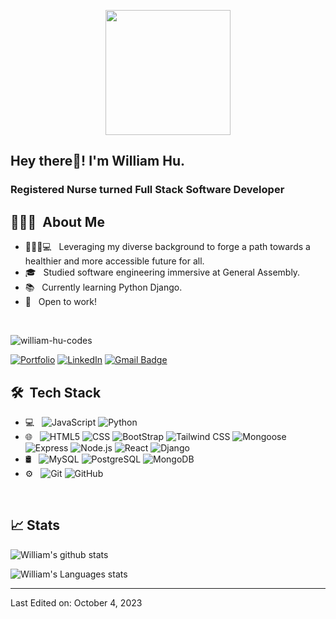 <p align="center">
  <img src="https://i.imgur.com/XyEF90m.png" height="200"/>
</p>

<h2> Hey there👋! I'm William Hu.</h2>
<h3> Registered Nurse turned Full Stack Software Developer </h3>

## 👨🏻‍💻 &nbsp;About Me 

- 🧑🏻‍⚕️💻 &nbsp; Leveraging my diverse background to forge a path towards a healthier and more accessible future for all.
- 🎓 &nbsp; Studied software engineering immersive at General Assembly.
- 📚 &nbsp; Currently learning Python Django.
- 💼 &nbsp; Open to work! 

<br>
<p align="left"> <img src="https://komarev.com/ghpvc/?username=william-hu-codes&label=Profile%20views&color=0e75b6&style=flat" alt="william-hu-codes" /> </p>

<!-- [![Portfolio](https://img.shields.io/badge/-Portfolio-beige?style=plastic&link=https://william-hu.com/)](https://william-hu.com/) -->
[![Portfolio](https://img.shields.io/badge/-My%20Portfolio-beige?style=flat-square&link=https://william-hu.com/)](https://william-hu.com/)
[![LinkedIn](https://img.shields.io/badge/-William%20Hu-blue?style=flat-square&logo=linkedin&logoColor=white&link=https://www.linkedin.com/in/william-wl-hu/)](https://www.linkedin.com/in/william-wl-hu/)
[![Gmail Badge](https://img.shields.io/badge/-william.hu307@gmail.com-c14438?style=flat-square&logo=Gmail&logoColor=white&link=mailto:william.hu307@gmail.com)](mailto:william.hu307@gmail.com)

<!-- [![Twitter Badge](https://img.shields.io/badge/-@williuhm-1ca0f1?style=flat-square&labelColor=1ca0f1&logo=twitter&logoColor=white&link=https://twitter.com/williuhm)](https://twitter.com/williuhm) -->


## 🛠 &nbsp;Tech Stack

- 💻 &nbsp;
  <!-- ![C++](https://img.shields.io/badge/-C++-333333?style=flat&logo=C%2B%2B&logoColor=00599C) -->
  <!-- ![Java](https://img.shields.io/badge/-Java-333333?style=flat&logo=Java&logoColor=007396) -->
  ![JavaScript](https://img.shields.io/badge/-JavaScript-333333?style=flat&logo=javascript)
  ![Python](https://img.shields.io/badge/-Python-333333?style=flat&logo=python)
  <!-- ![PHP](https://img.shields.io/badge/-PHP-333333?style=flat&logo=php) -->
  <!-- ![Dart](https://img.shields.io/badge/-Dart-333333?style=flat&logo=dart) -->
- 🌐 &nbsp;
  ![HTML5](https://img.shields.io/badge/-HTML5-333333?style=flat&logo=HTML5)
  ![CSS](https://img.shields.io/badge/-CSS-333333?style=flat&logo=CSS3&logoColor=1572B6)
  ![BootStrap](https://img.shields.io/badge/-BootStrap-333333?style=flat&logo=bootstrap&logoColor=1572B6)
  ![Tailwind CSS](https://img.shields.io/badge/-Tailwind-333333?style=flat&logo=tailwindcss&logoColor=1572B6)
  <!-- ![JQuery](https://img.shields.io/badge/-JQuery-333333?style=flat&logo=jquery) -->
  ![Mongoose](https://img.shields.io/badge/-Mongoose-333333?style=flat&logo=mongoose)
  ![Express](https://img.shields.io/badge/-Express-333333?style=flat&logo=express)
  ![Node.js](https://img.shields.io/badge/-Node.js-333333?style=flat&logo=node.js)
  ![React](https://img.shields.io/badge/-React-333333?style=flat&logo=react)
  ![Django](https://img.shields.io/badge/-Django-333333?style=flat&logo=django)
- 🛢 &nbsp;
  ![MySQL](https://img.shields.io/badge/-MySQL-333333?style=flat&logo=mysql)
  ![PostgreSQL](https://img.shields.io/badge/-PostgreSQL-333333?style=flat&logo=postgresql)
  ![MongoDB](https://img.shields.io/badge/-MongoDB-333333?style=flat&logo=mongodb)
  <!-- ![Firebase](https://img.shields.io/badge/-Firebase-333333?style=flat&logo=firebase) -->
- ⚙️ &nbsp;
  ![Git](https://img.shields.io/badge/-Git-333333?style=flat&logo=git)
  ![GitHub](https://img.shields.io/badge/-GitHub-333333?style=flat&logo=github)
<!-- - 📱 &nbsp; -->
  <!-- ![Android](https://img.shields.io/badge/-Android-333333?style=flat&logo=android) -->
  <!-- ![Flutter](https://img.shields.io/badge/-Flutter-333333?style=flat&logo=flutter) -->
  <!-- ![ReactNative](https://img.shields.io/badge/-React%20Native-333333?style=flat&logo=react) -->
<!-- - 🎮 &nbsp; -->
  <!-- ![Unity](https://img.shields.io/badge/-Unity-333333?style=flat&logo=unity) -->
  

<br/>

## 📈 Stats

![William's github stats](https://github-readme-stats.vercel.app/api?username=william-hu-codes&hide=["issues"]&show_icons=true&line_height=30)

![William's Languages stats](https://github-readme-stats.vercel.app/api/top-langs/?username=william-hu-codes&theme=buefy&layout=compact&langs_count=10)

----

Last Edited on: October 4, 2023
